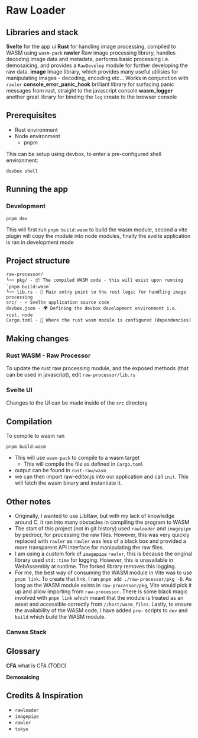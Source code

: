 # Raw Loader

## Libraries and stack

**Svelte** for the app ui
**Rust** for handling image processing, compiled to WASM using `wasm-pack`
**rawler** Raw image processing library, handles decoding image data and metadata, performs basic processing i.e. demosaicing, and provides a `RawDevelop` module for further developing the raw data.
**image** Image library, which provides many useful utilisies for manipulating images - decoding, encoding etc... Works in conjunction with `rawler`
**console_error_panic_hook** brilliant library for surfacing panic messages from rust, straight to the javascript console
**wasm_logger** another great library for binding the `log` create to the browser console

## Prerequisites

- Rust environment
- Node environment
  - pnpm

This can be setup using devbox, to enter a pre-configured shell environment:

```
devbox shell
```

## Running the app

### Development

```
pnpm dev
```

This will first run `pnpm build:wasm` to build the wasm module, second a vite plugin will copy the module into node modules, finally the svelte application is ran in development mode

## Project structure

```
raw-processor/
└── pkg/ - 📦 The compiled WASM code - this will exist upon running `pnpm build:wasm`
└── lib.rs - 🦀 Main entry point to the rust logic for handling image processing
src/ - ⚡ Svelte application source code
devbox.json - 🌍 Defining the devbox development environment i.e. rust, node
Cargo.toml - 🦀 Where the rust wasm module is configured (dependencies)
```

## Making changes

### Rust WASM - Raw Processor

To update the rust raw processing module, and the exposed methods (that can be used in javascript), edit `raw-processor/lib.rs`

### Svelte UI

Changes to the UI can be made inside of the `src` directory

## Compilation

To compile to wasm run

```
pnpm build:wasm
```

- This will use `wasm-pack` to compile to a wasm target
  - This will compile the file as defined in `Cargo.toml`
- output can be found in `rust-raw/wasm`
- we can then import raw-editor.js into our application and call `init`. This will fetch the wasm binary and instantiate it.

## Other notes

- Originally, I wanted to use LibRaw, but with my lack of knowledge around C, it ran into many obstacles in compiling the program to WASM
- The start of this project (not in git history) used `rawloader` and `imagepipe` by pedrocr, for processing the raw files. However, this was very quickly replaced with `rawler` as `rawler` was less of a black box and provided a more transparent API interface for manipulating the raw files.
- I am using a custom fork of ~~`imagepipe`~~ `rawler`, this is because the original library used `std::time` for logging. However, this is unavailable in WebAssembly at runtime. The forked library removes this logging.
- For me, the best way of consuming the WASM module in Vite was to use `pnpm link`. To create that link, I ran `pnpm add ./raw-processor/pkg -D`. As long as the WASM module exists in `raw-processor/pkg`, Vite would pick it up and allow importing from `raw-processor`. There is some black magic involved with `pnpm link` which meant that the module is treated as an asset and accessible correctly from `//host/wasm_files`. Lastly, to ensure the availability of the WASM code, I have added `pre-` scripts to `dev` and `build` which build the WASM module.

### Canvas Stack

## Glossary

**CFA**
what is CFA (TODO)

**Demosaicing**

## Credits & Inspiration

- `rawloader`
- `imagepipe`
- `rawler`
- `tokyo`
